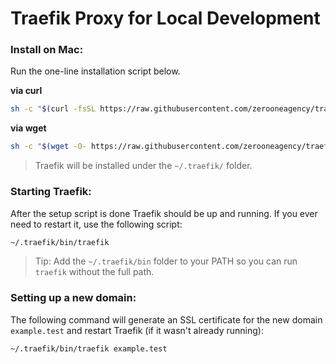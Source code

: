 # Traefik Proxy for Local Development

### Install on Mac:

Run the one-line installation script below.

**via curl**

```sh
sh -c "$(curl -fsSL https://raw.githubusercontent.com/zerooneagency/traefik/master/bin/traefik-setup.sh)"
```

**via wget**

```sh
sh -c "$(wget -O- https://raw.githubusercontent.com/zerooneagency/traefik/master/bin/traefik-setup.sh)"
```

> Traefik will be installed under the `~/.traefik/` folder.

### Starting Traefik:

After the setup script is done Traefik should be up and running. If you ever need to restart it, use the following script:

```sh
~/.traefik/bin/traefik
```

> Tip: Add the `~/.traefik/bin` folder to your PATH so you can run `traefik` without the full path.

### Setting up a new domain:

The following command will generate an SSL certificate for the new domain `example.test` and restart Traefik (if it wasn't already running):

```sh
~/.traefik/bin/traefik example.test
```
